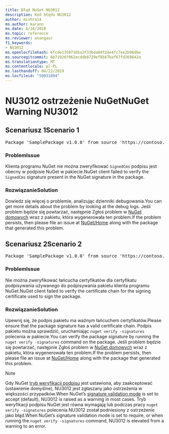 ```yaml
---
title: Błąd NuGet NU3012
description: Kod błędu NU3012
author: mishra14
ms.author: karann
ms.date: 8/16/2018
ms.topic: reference
ms.reviewer: anangaur
f1_keywords:
- NU3012
ms.openlocfilehash: 6fcde13507165a3f33bda04f24e4fc7ee2b96dbe
ms.sourcegitcommit: 6b71926f062ecddb8729ef8567baf67fd269642a
ms.translationtype: MT
ms.contentlocale: pl-PL
ms.lasthandoff: 04/22/2019
ms.locfileid: "59931894"
---
```

# <a name="nuget-warning-nu3012"></a><span data-ttu-id="424d1-103">NU3012 ostrzeżenie NuGet</span><span class="sxs-lookup"><span data-stu-id="424d1-103">NuGet Warning NU3012</span></span>

## <a name="scenario-1"></a><span data-ttu-id="424d1-104">Scenariusz 1</span><span class="sxs-lookup"><span data-stu-id="424d1-104">Scenario 1</span></span>

<pre>Package 'SamplePackage v1.0.0' from source 'https://contoso.com/index.json': The primary signature validation failed.</pre>

### <a name="issue"></a><span data-ttu-id="424d1-105">Problem</span><span class="sxs-lookup"><span data-stu-id="424d1-105">Issue</span></span>

<span data-ttu-id="424d1-106">Klienta programu NuGet nie można zweryfikować `SignedCms` podpisu jest obecny w podpisie NuGet w pakiecie.</span><span class="sxs-lookup"><span data-stu-id="424d1-106">NuGet client failed to verify the `SignedCms` signature present in the NuGet signature in the package.</span></span>


### <a name="solution"></a><span data-ttu-id="424d1-107">Rozwiązanie</span><span class="sxs-lookup"><span data-stu-id="424d1-107">Solution</span></span>

<span data-ttu-id="424d1-108">Dowiedz się więcej o problemie, analizując dzienniki debugowania.</span><span class="sxs-lookup"><span data-stu-id="424d1-108">You can get more details about the problem by looking at the debug logs.</span></span> <span data-ttu-id="424d1-109">Jeśli problem będzie się powtarzać, następnie Zgłoś problem w [NuGet domowych](https://github.com/NuGet/Home/issues) wraz z pakietu, która wygenerowała ten problem.</span><span class="sxs-lookup"><span data-stu-id="424d1-109">If the problem persists, then please file an issue at [NuGet/Home](https://github.com/NuGet/Home/issues) along with the package that generated this problem.</span></span>



## <a name="scenario-2"></a><span data-ttu-id="424d1-110">Scenariusz 2</span><span class="sxs-lookup"><span data-stu-id="424d1-110">Scenario 2</span></span>

<pre>Package 'SamplePackage v1.0.0' from source 'https://contoso.com/index.json': The primary signature found a chain building issue:  A certificate chain processed, but terminated in a root certificate which is not trusted by the trust provider.</pre>

### <a name="issue"></a><span data-ttu-id="424d1-111">Problem</span><span class="sxs-lookup"><span data-stu-id="424d1-111">Issue</span></span>

<span data-ttu-id="424d1-112">Nie można zweryfikować łańcucha certyfikatów dla certyfikatu podpisywania używanego do podpisywania pakietu klienta programu NuGet.</span><span class="sxs-lookup"><span data-stu-id="424d1-112">NuGet client failed to verify the certificate chain for the signing certificate used to sign the package.</span></span>


### <a name="solution"></a><span data-ttu-id="424d1-113">Rozwiązanie</span><span class="sxs-lookup"><span data-stu-id="424d1-113">Solution</span></span>

<span data-ttu-id="424d1-114">Upewnij się, że podpis pakietu ma ważnym łańcuchem certyfikatów.</span><span class="sxs-lookup"><span data-stu-id="424d1-114">Please ensure that the package signature has a valid certificate chain.</span></span> <span data-ttu-id="424d1-115">Podpis pakietu można sprawdzić, uruchamiając `nuget verify -signatures` polecenia w pakiecie.</span><span class="sxs-lookup"><span data-stu-id="424d1-115">You can verify the package signature by running the `nuget verify -signatures` command on the package.</span></span> <span data-ttu-id="424d1-116">Jeśli problem będzie się powtarzać, następnie Zgłoś problem w [NuGet domowych](https://github.com/NuGet/Home/issues) wraz z pakietu, która wygenerowała ten problem.</span><span class="sxs-lookup"><span data-stu-id="424d1-116">If the problem persists, then please file an issue at [NuGet/Home](https://github.com/NuGet/Home/issues) along with the package that generated this problem.</span></span>


> [!Note]
> <span data-ttu-id="424d1-117">Gdy NuGet [tryb weryfikacji podpisu](https://docs.microsoft.com/en-us/nuget/consume-packages/installing-signed-packages#configure-package-signature-requirements) jest ustawiona, aby zaakceptować (ustawienie domyślne), NU3012 jest zgłaszany jako ostrzeżenia w większości przypadków.</span><span class="sxs-lookup"><span data-stu-id="424d1-117">When NuGet’s [signature validation mode](https://docs.microsoft.com/en-us/nuget/consume-packages/installing-signed-packages#configure-package-signature-requirements) is set to accept (default), NU3012 is raised as a warning in most cases.</span></span> <span data-ttu-id="424d1-118">Tryb weryfikacji podpisu NuGet jest równa wymagają lub podczas pracy `nuget verify -signatures` polecenia NU3012 został podniesiony z ostrzeżenie jako błąd.</span><span class="sxs-lookup"><span data-stu-id="424d1-118">When NuGet’s signature validation mode is set to require, or when running the `nuget verify -signatures` command, NU3012 is elevated from a warning to an error.</span></span> 

